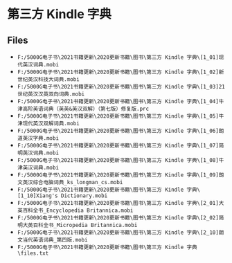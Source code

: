 # 第三方 Kindle 字典

## Files

- `F:/5000G电子书\2021书籍更新\2020更新书籍\图书\第三方 Kindle 字典\[1_01]现代英汉词典.mobi`
- `F:/5000G电子书\2021书籍更新\2020更新书籍\图书\第三方 Kindle 字典\[1_02]新世纪英汉科技大词典.mobi`
- `F:/5000G电子书\2021书籍更新\2020更新书籍\图书\第三方 Kindle 字典\[1_03]21世纪英汉汉英双向词典.mobi`
- `F:/5000G电子书\2021书籍更新\2020更新书籍\图书\第三方 Kindle 字典\[1_04]牛津高阶英语词典（英英&英汉双解）（第七版）修复版.prc`
- `F:/5000G电子书\2021书籍更新\2020更新书籍\图书\第三方 Kindle 字典\[1_05]牛津现代英汉双解词典.mobi`
- `F:/5000G电子书\2021书籍更新\2020更新书籍\图书\第三方 Kindle 字典\[1_06]朗道英汉字典.mobi`
- `F:/5000G电子书\2021书籍更新\2020更新书籍\图书\第三方 Kindle 字典\[1_07]简明英汉词典.mobi`
- `F:/5000G电子书\2021书籍更新\2020更新书籍\图书\第三方 Kindle 字典\[1_08]牛津英汉词典.mobi`
- `F:/5000G电子书\2021书籍更新\2020更新书籍\图书\第三方 Kindle 字典\[1_09]朗文英汉综合电脑词典_ks_longman_cs.mobi`
- `F:/5000G电子书\2021书籍更新\2020更新书籍\图书\第三方 Kindle 字典\[1_10]Xiang's Dictionary.mobi`
- `F:/5000G电子书\2021书籍更新\2020更新书籍\图书\第三方 Kindle 字典\[2_01]大英百科全书_Encyclopedia Britannica.mobi`
- `F:/5000G电子书\2021书籍更新\2020更新书籍\图书\第三方 Kindle 字典\[2_02]简明大英百科全书_Micropedia Britannica.mobi`
- `F:/5000G电子书\2021书籍更新\2020更新书籍\图书\第三方 Kindle 字典\[2_10]朗文当代英语词典_第四版.mobi`
- `F:/5000G电子书\2021书籍更新\2020更新书籍\图书\第三方 Kindle 字典\files.txt`
